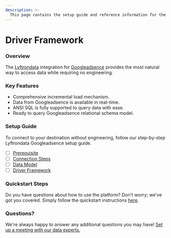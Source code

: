 ```yaml
---
description: >-
  This page contains the setup guide and reference information for the Googleadsence source connector.
---
```


# Driver Framework

### Overview

The [Lyftrondata](https://www.lyftrondata.com/) integration for [Googleadsence](None) provides the most natural way to access data while requiring no engineering.

### Key Features

* Comprehensive incremental load mechanism.
* Data from Googleadsence is available in real-time.&#x20;
* ANSI SQL is fully supported to query data with ease.
* Ready to query Googleadsence relational schema model.

### Setup Guide

To connect to your destination without engineering, follow our step-by-step Lyftrondata Googleadsence setup guide.

* [ ] [Prerequisite](../prerequisite.md)
* [ ] [Connection Steps](../connection-steps.md)
* [ ] [Data Model](../data-model/erd.md)
* [ ] [Driver Framework](../driver-framework/)

### Quickstart Steps

Do you have questions about how to use the platform? Don't worry; we've got you covered. Simply follow the quickstart instructions [here](../driver-framework/README.md).

### Questions? <a href="#questions" id="questions"></a>

We're always happy to answer any additional questions you may have! [Set up a meeting with our data experts.](https://www.lyftrondata.com/book-a-meeting/)


